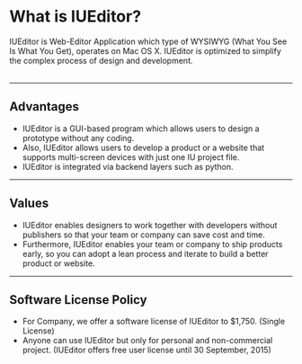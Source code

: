 # What is IUEditor?
IUEditor is Web-Editor Application which type of WYSIWYG (What You See Is What You Get), operates on Mac OS X. IUEditor is optimized to simplify the complex process of design and development. <br /><br />

*****
## Advantages
* IUEditor is a GUI-based program which allows users to design a prototype without any coding. 
* Also, IUEditor allows users to develop a product or a website that supports multi-screen devices with just one IU project file.
* IUEditor is integrated via backend layers such as python.

*****
## Values
* IUEditor enables designers to work together with developers without publishers so that your team or company can save cost and time.
* Furthermore, IUEditor enables your team or company to ship products early, so you can adopt a lean process and iterate to build a better product or website.

*****
## Software License Policy
* For Company, we offer a software license of IUEditor to $1,750. (Single License)
* Anyone can use IUEditor but only for personal and non-commercial project. (IUEditor offers free user license until 30 September, 2015)<br /><br />
